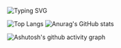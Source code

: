 ![Typing SVG](https://readme-typing-svg.demolab.com/?lines=Hello!;你好！)

![Top Langs](https://github-readme-stats.vercel.app/api/top-langs/?username=wangxz01)  ![Anurag's GitHub stats](https://github-readme-stats.vercel.app/api?username=wangxz01)

![Ashutosh's github activity graph](https://github-readme-activity-graph.vercel.app/graph?username=wangxz01&theme=react-dark)
